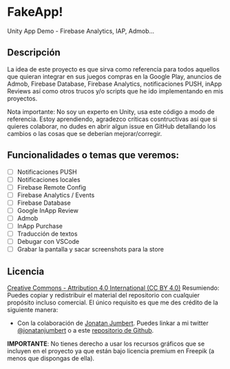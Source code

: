 # FakeApp!
Unity App Demo - Firebase Analytics, IAP, Admob...

## Descripción
La idea de este proyecto es que sirva como referencia para todos aquellos que quieran integrar en sus juegos compras en la Google Play, anuncios de Admob, Firebase Database, Firebase Analytics, notificaciones PUSH, inApp Reviews así como otros trucos y/o scripts que he ido implementando en mis proyectos.

Nota importante: No soy un experto en Unity, usa este código a modo de referencia. Estoy aprendiendo, agradezco críticas cosntructivas así que si quieres colaborar, no dudes en abrir algun issue en GitHub detallando los cambios o las cosas que se deberían mejorar/corregir.

## Funcionalidades o temas que veremos:
- [ ] Notificaciones PUSH
- [ ] Notificaciones locales
- [ ] Firebase Remote Config
- [ ] Firebase Analytics / Events
- [ ] Firebase Database
- [ ] Google InApp Review
- [ ] Admob
- [ ] InApp Purchase
- [ ] Traducción de textos
- [ ] Debugar con VSCode
- [ ] Grabar la pantalla y sacar screenshots para la store

## Licencia
[Creative Commons - Attribution 4.0 International (CC BY 4.0)](https://creativecommons.org/licenses/by/4.0/)
Resumiendo: Puedes copiar y redistribuir el material del repositorio con cualquier propósito incluso comercial. El único requisito es que me des crédito de la siguiente manera:

- Con la colaboración de [Jonatan Jumbert](https://twitter.com/jonatanjumbert). Puedes linkar a mi twitter [@jonatanjumbert](https://twitter.com/jonatanjumbert) o a este [repositorio de Github](https://github.com/jonatanjumbert/fakeapp).

**IMPORTANTE**: No tienes derecho a usar los recursos gráficos que se incluyen en el proyecto ya que están bajo licencia premium en Freepik (a menos que dispongas de ella).